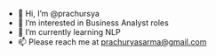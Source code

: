 - 👋 Hi, I’m @prachursya
- 👀 I’m interested in Business Analyst roles
- 🌱 I’m currently learning NLP 
- 📫 Please reach me at prachuryasarma@gmail.com

<!---
prachursya/prachursya is a ✨ special ✨ repository because its `README.md` (this file) appears on your GitHub profile.
You can click the Preview link to take a look at your changes.
--->
